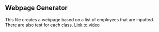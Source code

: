 ## Webpage Generator
This file creates a webpage based on a list of employees that are inputted. There are also test for each class.
[Link to video](https://drive.google.com/file/d/1rg_gd76_yPTAGFrdKQylnNY4VxIeqPGK/view)